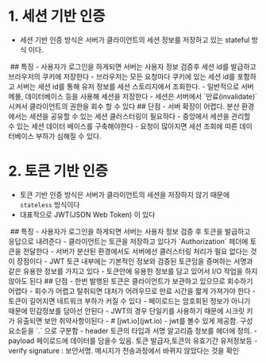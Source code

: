 # 1. 세션 기반 인증
 - 세션 기반 인증 방식은 서버가 클라이언트의 세션 정보를 저장하고 있는 stateful 방식 이다.
<img>
## 특징
 - 사용자가 로그인을 하게되면 서버는 사용자 정보 검증후 세션 id를 발급하고 브라우저의 쿠키에 저장한다
 - 브라우저는 모든 요청마다 쿠키에 있는 세션 id를 포함하고 서버는 세션 id를 통해 유저 정보를 세션 스토리지에서 조회한다.
 - 일반적으로 서버메몰, 데이터베이스 등을 사용해 세션을 저장한다
 - 세션은 서버에서 `만료(invalidate)` 시켜서 클라이언트의 권한을 회수 할 수 있다
## 단점
 - 서버 확장이 어렵다. 분산 환경에서는 세션을 공유할 수 있는 세션 클러스터링이 필요하다
 - 중앙에서 세션을 관리할 수 있는 세션 데이터 베이스를 구축해야한다
 - 요청이 많아지면 세션 조회에 따른 데이터베이스 부하가 심해질 수 있다.



# 2. 토큰 기반 인증
 - 토큰 기반 인증 방식은 서버가 클라이언트의 세션을 저장하지 않기 때문에 `stateless` 방식이다
 - 대표적으로 JWT(JSON Web Token) 이 있다
<img>
## 특징
 - 사용자가 로그인을 하게되면 서버는 사용자 정보 검증 후 토큰을 발급하고 응답으로 내려준다
 - 클라이언트는 토큰을 저장하고 있다가 `Authorization` 헤더에 토큰을 전달한다
 - 서버가 분산된 환경에서도 서버에선 클러스터링 처리가 필요 없다는 것이 장점이다
 - JWT 토큰 내부에는 기본적인 정보와 검증된 토큰임을 증며하는 서명과 같은 유용한 정보를 가지고 있다
 - 토큰안에 유용한 정보를 담고 있어서 I/O 작업을 하지 않아도 된다
## 단점
 - 한번 발행된 토큰은 클라이언트가 보관하고 있으므로 회수하기 어렵다
 - 회수가 어렵고 탈취되면 대처가 어려우므로 만료 시간을 짧게 가져가야 한다
 - 토큰이 길어지면 네트워크 부하가 커질 수 있다
 - 페이로드는 암호회된 정보가 아니기 때문에 민감정보를 담아선 안된다
 - JWT의 경우 단일키를 사용하기 때문에 시크릿 키가 유출되면 보안 취약사항이된다
 - 
# [jwt.io](jwt.io)
 - jwt를 볼수 있게 제공함.  구성요소듣을 `.` 으로 구분함
 - header 토큰의 타입과 서명 알고리즘 정보를 헤더에 정의. 
 - payload 페이로드에 데이터를 담을수 있음. 토큰 발급자,토큰의 유효기간 유저정보등
 - verify signature : 보안서명. 메시지가 전송과정에서 바뀌지 않았다는 것을 확인